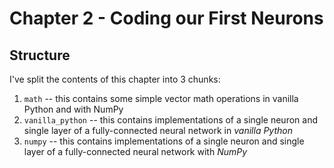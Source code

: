# Chapter 2 - Coding our First Neurons

## Structure

I've split the contents of this chapter into 3 chunks:

1. `math` -- this contains some simple vector math operations in vanilla Python and with NumPy
2. `vanilla_python` -- this contains implementations of a single neuron and single layer of a fully-connected neural network in _vanilla Python_
3. `numpy` -- this contains implementations of a single neuron and single layer of a fully-connected neural network with _NumPy_


